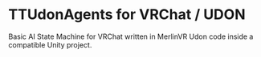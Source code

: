 # TTUdonAgents for VRChat / UDON
Basic AI State Machine for VRChat written in MerlinVR Udon code inside a compatible Unity project. 
